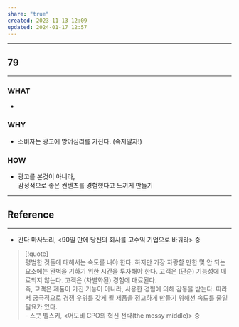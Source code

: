 ```yaml
---
share: "true"
created: 2023-11-13 12:09
updated: 2024-01-17 12:57
---
```


---
## 79
---
### WHAT
- 
### WHY
- 소비자는 광고에 방어심리를 가진다. (속지말자!)
### HOW
- 광고를 본것이 아니라,  
  감정적으로 좋은 컨텐츠를 경험했다고 느끼게 만들기
---

## Reference
---
- 간다 마사노리, <90일 만에 당신의 회사를 고수익 기업으로 바꿔라> 중

>[!quote]  
>평범한 것들에 대해서는 속도를 내야 한다. 하지만 가장 자랑할 만한 몇 안 되는 요소에는 완벽을 기하기 위한 시간을 투자해야 한다. 고객은 (단순) 기능성에 매료되지 않는다. 고객은 (차별화된) 경험에 매료된다.  
 즉, 고객은 제품이 가진 기능이 아니라, 사용한 경험에 의해 감동을 받는다. 따라서 궁극적으로 경쟁 우위를 갖게 될 제품을 정교하게 만들기 위해선 속도를 줄일 필요가 있다.  
 \- 스콧 벨스키, <어도비 CPO의 혁신 전략(the messy middle)> 중

